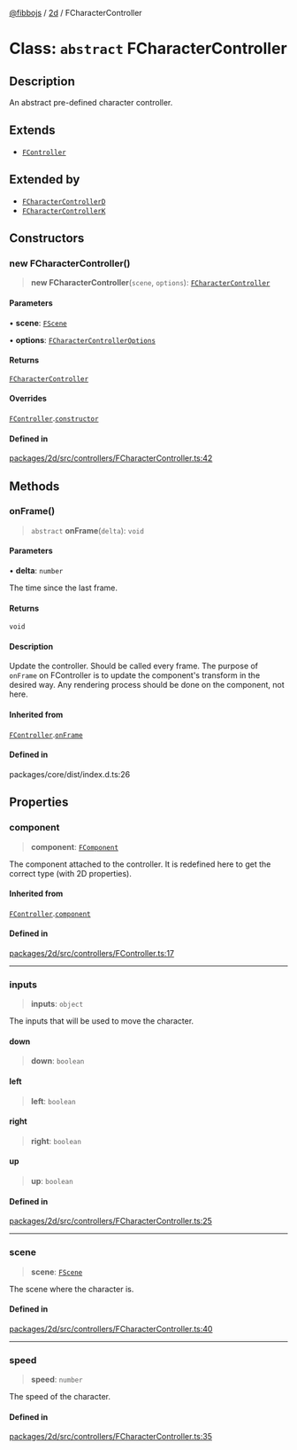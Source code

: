 [@fibbojs](/api/index) / [2d](/api/2d) / FCharacterController

# Class: `abstract` FCharacterController

## Description

An abstract pre-defined character controller.

## Extends

- [`FController`](FController.md)

## Extended by

- [`FCharacterControllerD`](FCharacterControllerD.md)
- [`FCharacterControllerK`](FCharacterControllerK.md)

## Constructors

### new FCharacterController()

> **new FCharacterController**(`scene`, `options`): [`FCharacterController`](FCharacterController.md)

#### Parameters

• **scene**: [`FScene`](FScene.md)

• **options**: [`FCharacterControllerOptions`](../interfaces/FCharacterControllerOptions.md)

#### Returns

[`FCharacterController`](FCharacterController.md)

#### Overrides

[`FController`](FController.md).[`constructor`](FController.md#constructors)

#### Defined in

[packages/2d/src/controllers/FCharacterController.ts:42](https://github.com/fibbojs/fibbo/blob/661c4959fa5749d0db5d94ebb84036f7231634a4/packages/2d/src/controllers/FCharacterController.ts#L42)

## Methods

### onFrame()

> `abstract` **onFrame**(`delta`): `void`

#### Parameters

• **delta**: `number`

The time since the last frame.

#### Returns

`void`

#### Description

Update the controller. Should be called every frame.
The purpose of `onFrame` on FController is to update the component's transform in the desired way.
Any rendering process should be done on the component, not here.

#### Inherited from

[`FController`](FController.md).[`onFrame`](FController.md#onframe)

#### Defined in

packages/core/dist/index.d.ts:26

## Properties

### component

> **component**: [`FComponent`](FComponent.md)

The component attached to the controller.
It is redefined here to get the correct type (with 2D properties).

#### Inherited from

[`FController`](FController.md).[`component`](FController.md#component)

#### Defined in

[packages/2d/src/controllers/FController.ts:17](https://github.com/fibbojs/fibbo/blob/661c4959fa5749d0db5d94ebb84036f7231634a4/packages/2d/src/controllers/FController.ts#L17)

***

### inputs

> **inputs**: `object`

The inputs that will be used to move the character.

#### down

> **down**: `boolean`

#### left

> **left**: `boolean`

#### right

> **right**: `boolean`

#### up

> **up**: `boolean`

#### Defined in

[packages/2d/src/controllers/FCharacterController.ts:25](https://github.com/fibbojs/fibbo/blob/661c4959fa5749d0db5d94ebb84036f7231634a4/packages/2d/src/controllers/FCharacterController.ts#L25)

***

### scene

> **scene**: [`FScene`](FScene.md)

The scene where the character is.

#### Defined in

[packages/2d/src/controllers/FCharacterController.ts:40](https://github.com/fibbojs/fibbo/blob/661c4959fa5749d0db5d94ebb84036f7231634a4/packages/2d/src/controllers/FCharacterController.ts#L40)

***

### speed

> **speed**: `number`

The speed of the character.

#### Defined in

[packages/2d/src/controllers/FCharacterController.ts:35](https://github.com/fibbojs/fibbo/blob/661c4959fa5749d0db5d94ebb84036f7231634a4/packages/2d/src/controllers/FCharacterController.ts#L35)
